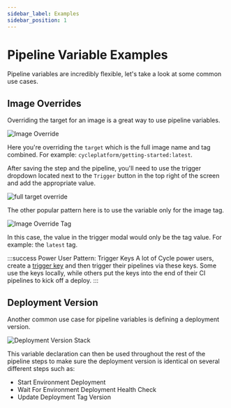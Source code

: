 ```yaml
---
sidebar_label: Examples
sidebar_position: 1
---
```



# Pipeline Variable Examples

Pipeline variables are incredibly flexible, let's take a look at some common use cases.


## Image Overrides 
Overriding the target for an image is a great way to use pipeline variables. 

![Image Override](https://static.cycle.io/portal-docs/pipelines/img-override-variable.png)


Here you're overriding the `target` which is the full image name and tag combined.  For example: `cycleplatform/getting-started:latest`. 

After saving the step and the pipeline, you'll need to use the trigger dropdown located next to the `Trigger` button in the top right of the screen and add the appropriate value.  

![full target override](https://static.cycle.io/portal-docs/pipelines/full-target-image-override.png)

The other popular pattern here is to use the variable only for the image tag. 

![Image Override Tag](https://static.cycle.io/portal-docs/pipelines/image-override-tag.png)

In this case, the value in the trigger modal would only be the tag value.  For example: the `latest` tag. 

:::success Power User Pattern: Trigger Keys
A lot of Cycle power users, create a [trigger key](/reference/pipelines/#trigger-keys) and then trigger their pipelines via these keys.  Some use the keys locally, while others put the keys into the end of their CI pipelines to kick off a deploy. 
:::

## Deployment Version
Another common use case for pipeline variables is defining a deployment version. 

![Deployment Version Stack](https://static.cycle.io/portal-docs/pipelines/deploy-stack-version-variable.png)

This variable declaration can then be used throughout the rest of the pipeline steps to make sure the deployment version is identical on several different steps such as:

* Start Environment Deployment
* Wait For Environment Deployment Health Check 
* Update Deployment Tag Version 

